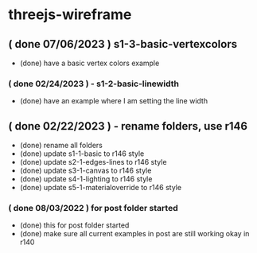 # threejs-wireframe

<!-- Basic section-->



<!-- DONE -->

## ( done 07/06/2023 ) s1-3-basic-vertexcolors
* (done) have a basic vertex colors example

### ( done 02/24/2023 ) - s1-2-basic-linewidth
* (done) have an example where I am setting the line width

## ( done 02/22/2023 ) - rename folders, use r146
* (done) rename all folders
* (done) update s1-1-basic to r146 style
* (done) update s2-1-edges-lines to r146 style
* (done) update s3-1-canvas to r146 style
* (done) update s4-1-lighting to r146 style
* (done) update s5-1-materialoverride to r146 style

### ( done 08/03/2022 ) for post folder started
* (done) this for post folder started
* (done) make sure all current examples in post are still working okay in r140

